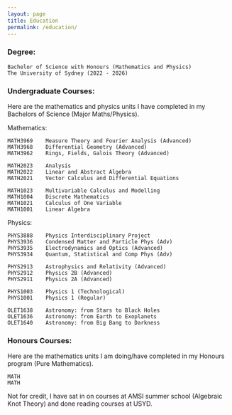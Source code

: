 ```yaml
---
layout: page
title: Education
permalink: /education/
---
```


### Degree:
```
Bachelor of Science with Honours (Mathematics and Physics)
The University of Sydney (2022 - 2026)

```

<!-- ### Awards:
I have won a few prizes and scholarships for performance in higher mathematics and university study, including
```
2024 AMSI Research Scholarship, funding for a summer research project
(November 2023)

Faculty of Science Dean's Honours List Prize, for highest average mark in science cohort
(July 2024)

Barker Prize, for highest average mark in mathematics in cohort     
(April 2023, April 2024)

Tim Brown Prize, for highest average mark in statistics in cohort
(April 2024)

Citadel Securities Prize, for highest average mark in data science in cohort 
(July 2023)
``` -->

### Undergraduate Courses:
Here are the mathematics and physics units I have completed in my Bachelors of Science (Major Maths/Physics).

Mathematics:
```
MATH3969    Measure Theory and Fourier Analysis (Advanced)         
MATH3968    Differential Geometry (Advanced)
MATH3962    Rings, Fields, Galois Theory (Advanced)

MATH2023    Analysis 
MATH2022    Linear and Abstract Algebra
MATH2021    Vector Calculus and Differential Equations

MATH1023    Multivariable Calculus and Modelling
MATH1004    Discrete Mathematics
MATH1021    Calculus of One Variable
MATH1001    Linear Algebra

```

Physics:
```
PHYS3888    Physics Interdisciplinary Project
PHYS3936    Condensed Matter and Particle Phys (Adv)
PHYS3935    Electrodynamics and Optics (Advanced)
PHYS3934    Quantum, Statistical and Comp Phys (Adv)

PHYS2913    Astrophysics and Relativity (Advanced)
PHYS2912    Physics 2B (Advanced)
PHYS2911    Physics 2A (Advanced)

PHYS1003    Physics 1 (Technological)
PHYS1001    Physics 1 (Regular)

OLET1638    Astronomy: from Stars to Black Holes
OLET1636    Astronomy: from Earth to Exoplanets
OLET1640    Astronomy: from Big Bang to Darkness

```


### Honours Courses:
Here are the mathematics units I am doing/have completed in my Honours program (Pure Mathematics).
```
MATH
MATH

```

Not for credit, I have sat in on courses at AMSI summer school (Algebraic Knot Theory) and done reading courses at USYD.